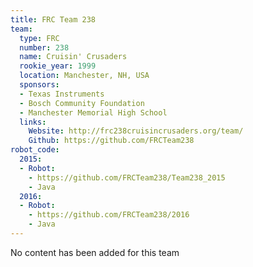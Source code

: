 ```yaml
---
title: FRC Team 238
team:
  type: FRC
  number: 238
  name: Cruisin' Crusaders
  rookie_year: 1999
  location: Manchester, NH, USA
  sponsors:
  - Texas Instruments
  - Bosch Community Foundation
  - Manchester Memorial High School
  links:
    Website: http://frc238cruisincrusaders.org/team/
    Github: https://github.com/FRCTeam238
robot_code:
  2015:
  - Robot:
    - https://github.com/FRCTeam238/Team238_2015
    - Java
  2016:
  - Robot:
    - https://github.com/FRCTeam238/2016
    - Java
---
```


No content has been added for this team